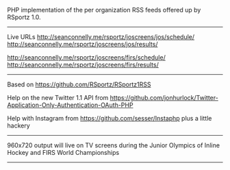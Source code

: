 PHP implementation of the per organization RSS feeds offered up by RSportz 1.0.  

---

Live URLs
http://seanconnelly.me/rsportz/joscreens/jos/schedule/
http://seanconnelly.me/rsportz/joscreens/jos/results/

http://seanconnelly.me/rsportz/joscreens/firs/schedule/
http://seanconnelly.me/rsportz/joscreens/firs/results/

---

Based on https://github.com/RSportz/RSportz1RSS

Help on the new Twitter 1.1 API from https://github.com/jonhurlock/Twitter-Application-Only-Authentication-OAuth-PHP

Help with Instagram from https://github.com/sesser/Instaphp plus a little hackery

---

960x720 output will live on TV screens during the Junior Olympics of Inline Hockey and FIRS World Championships

---
